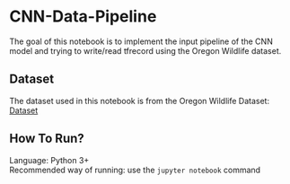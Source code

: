 # CNN-Data-Pipeline

The goal of this notebook is to implement the input pipeline of the CNN model and trying to write/read tfrecord using the Oregon Wildlife dataset.

## Dataset

The dataset used in this notebook is from the Oregon Wildlife Dataset: [Dataset](https://www.kaggle.com/datasets/virtualdvid/oregon-wildlife)

## How To Run?
Language: Python 3+  
Recommended way of running: use the `jupyter notebook` command
